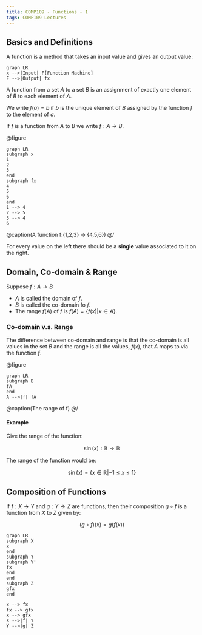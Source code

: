 ```yaml
---
title: COMP109 - Functions - 1
tags: COMP109 Lectures
---
```

## Basics and Definitions
A function is a method that takes an input value and gives an output value:

```mermaid
graph LR
x -->|Input| F[Function Machine]
F -->|Output| fx
```

A function from a set $A$ to a set $B$ is an assignment of exactly one element of $B$ to each element of $A$.

We write $f(a)=b$ if $b$ is the unique element of $B$ assigned by the function $f$ to the element of $a$.

If $f$ is a function from $A$ to $B$ we write $f: A\rightarrow B$.

@figure
```mermaid
graph LR
subgraph x
1
2
3
end 
subgraph fx
4
5
6
end
1 --> 4
2 --> 5
3 --> 4
6
```
@caption(A function f:{1,2,3} -> {4,5,6})
@/

For every value on the left there should be a **single** value associated to it on the right.

## Domain, Co-domain & Range
Suppose $f:A\rightarrow B$

* $A$ is called the domain of $f$.
* $B$ is called the co-domain fo $f$.
* The range $f(A)$ of $f$ is $f(A)=\{f(x)|x\in A\}$.

### Co-domain v.s. Range
The difference between co-domain and range is that the co-domain is all values in the set $B$ and the range is all the values, $f(x)$, that $A$ maps to via the function $f$.

@figure
```mermaid
graph LR
subgraph B
fA
end
A -->|f| fA
```
@caption(The range of f)
@/

#### Example
Give the range of the function:

$$\sin(x):\mathbb{R}\rightarrow\mathbb{R}$$

The range of the function would be:

$$\sin(x)=\{x\in\mathbb{R}|-1\leq x\leq 1\}$$

## Composition of Functions
If $f:X\rightarrow Y$ and $g:Y\rightarrow Z$ are functions, then their composition $g\circ f$ is a function from $X$ to $Z$ given by:

$$(g\circ f)(x)=g(f(x))$$

```mermaid
graph LR
subgraph X
x
end
subgraph Y
subgraph Y'
fx
end
end
subgraph Z
gfx
end

x --> fx
fx --> gfx
x --> gfx
X -->|f| Y
Y -->|g| Z
